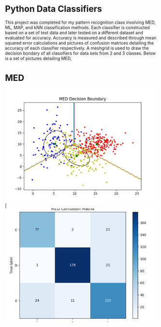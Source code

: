 # Python Data Classifiers 

This project was completed for my pattern recognition class involving MED, ML, MAP, and kNN classification methods. Each classifier is constructed based on a set of test data and later tested on a different dataset and evaluated for accuracy. Accuracy is measured and described through mean squared error calculations and pictures of confusion matrices detailing the accuracy of each classifier respectively. A meshgrid is used to draw the decision bondary of all classifiers for data sets from 2 and 3 classes. Below is a set of pictures detailing MED,

# MED

<img src="https://github.com/KaramDanial458/python_cluster_classification/blob/main/lab1/image/decision_boundary/MED_decision_boundary_3classes.png" alt="drawing01" width="500"/> |
<img src="https://github.com/KaramDanial458/python_cluster_classification/blob/main/lab1/image/confusion_matrice/MED_confusion_3classes.png" alt="drawing2" width="500"/>
